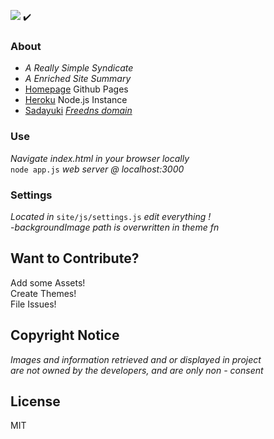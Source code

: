 <img src='https://img.shields.io/github/license/acktic/acktic.github.io?style=social'>  ✔️


### About

  - <em>A Really Simple Syndicate</em>
  - <em>A Enriched Site Summary</em>
  - [Homepage](https://acktic.github.io "Homepage") Github Pages
  - [Heroku](https://acktic.herokuapp.com "Heroku") Node.js Instance
  - [Sadayuki](http://ack.sadayuki.jp "Sadayuki") <em>[Freedns domain](https://freedns.afraid.org/)</em>

### Use

  <em>Navigate index.html in your browser locally</em><br>
  `node app.js` <em>web server @ localhost:3000</em>

### Settings

<em>Located in</em> `site/js/settings.js` <em> edit everything !</em><br>
-<em>backgroundImage path is overwritten in theme fn</em>

Want to Contribute?
----

Add some Assets!<br>
Create Themes!<br>
File Issues!<br>

Copyright Notice
----

<em>Images and information retrieved and or displayed in project<br> are not owned by the developers, and are only non - consent</em>

License
----

MIT
